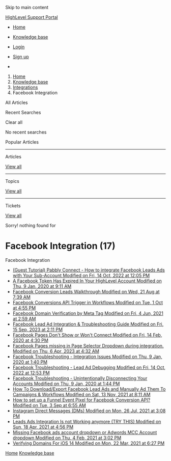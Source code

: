 Skip to main content

[ HighLevel Support Portal ](https://help.gohighlevel.com)

  * [ Home ](/support/home)
  * [ Knowledge base ](/support/solutions)

  * [Login](/support/login)
  * [Sign up](/support/signup)
  * 

  1. [Home](/support/home)
  2. [Knowledge base](/support/solutions)
  3. [Integrations](/support/solutions/48000449584)
  4. Facebook Integration

All  Articles 

Recent Searches

Clear all

No recent searches

Popular Articles

* * *

Articles

[View all](/support/search/solutions)

* * *

Topics

[View all](/support/search/topics)

* * *

Tickets

[View all](/support/search/tickets)

Sorry! nothing found for   

# Facebook Integration (17)

Facebook Integration

  * [ (Guest Tutorial) Pabbly Connect - How to integrate Facebook Leads Ads with Your Sub-Account Modified on Fri, 14 Oct, 2022 at 12:05 PM  ](/support/solutions/articles/48001223700--guest-tutorial-pabbly-connect-how-to-integrate-facebook-leads-ads-with-your-sub-account)
  * [ A Facebook Token Has Expired In Your HighLevel Account Modified on Thu, 9 Jan, 2020 at 9:11 AM  ](/support/solutions/articles/48000981594-a-facebook-token-has-expired-in-your-highlevel-account)
  * [ Facebook Conversion Leads Walkthrough Modified on Wed, 21 Aug at 7:39 AM  ](/support/solutions/articles/48001233833-facebook-conversion-leads-walkthrough)
  * [ Facebook Conversions API Trigger in Workflows Modified on Tue, 1 Oct at 4:55 PM  ](/support/solutions/articles/48001185099-facebook-conversions-api-trigger-in-workflows)
  * [ Facebook Domain Verification by Meta Tag Modified on Fri, 4 Jun, 2021 at 2:59 AM  ](/support/solutions/articles/48001185852-facebook-domain-verification-by-meta-tag)
  * [ Facebook Lead Ad Integration & Troubleshooting Guide Modified on Fri, 15 Sep, 2023 at 2:11 PM  ](/support/solutions/articles/48000987779-facebook-lead-ad-integration-troubleshooting-guide)
  * [ Facebook Pages Don't Show or Won't Connect Modified on Fri, 14 Feb, 2020 at 4:30 PM  ](/support/solutions/articles/48000989449-facebook-pages-don-t-show-or-won-t-connect)
  * [ Facebook Pages missing in Page Selector Dropdown during integration. Modified on Thu, 6 Apr, 2023 at 4:32 AM  ](/support/solutions/articles/48001234487-facebook-pages-missing-in-page-selector-dropdown-during-integration-)
  * [ Facebook Troubleshooting - Integration Issues Modified on Thu, 9 Jan, 2020 at 1:40 PM  ](/support/solutions/articles/48000981698-facebook-troubleshooting-integration-issues)
  * [ Facebook Troubleshooting - Lead Ad Debugging Modified on Fri, 14 Oct, 2022 at 12:53 PM  ](/support/solutions/articles/48000981700-facebook-troubleshooting-lead-ad-debugging)
  * [ Facebook Troubleshooting - Unintentionally Disconnecting Your Accounts Modified on Thu, 9 Jan, 2020 at 1:44 PM  ](/support/solutions/articles/48000981701-facebook-troubleshooting-unintentionally-disconnecting-your-accounts)
  * [ How To Download/Export Facebook Lead Ads and Manually Ad Them To Campaigns & Workflows Modified on Sat, 13 Nov, 2021 at 8:11 AM  ](/support/solutions/articles/48001202215-how-to-download-export-facebook-lead-ads-and-manually-ad-them-to-campaigns-workflows)
  * [ How to set up a Funnel Event Pixel for Facebook Conversion API? Modified on Tue, 3 Sep at 6:55 AM  ](/support/solutions/articles/48001236281-how-to-set-up-a-funnel-event-pixel-for-facebook-conversion-api-)
  * [ Instagram Direct Messages (DMs) Modified on Mon, 26 Jul, 2021 at 3:08 PM  ](/support/solutions/articles/48001190003-instagram-direct-messages-dms-)
  * [ Leads Ads Integration Is not Working anymore (TRY THIS) Modified on Sun, 18 Apr, 2021 at 4:56 PM  ](/support/solutions/articles/48001181012-leads-ads-integration-is-not-working-anymore-try-this-)
  * [ Missing Facebook ads account dropdown or Adwords MCC Account dropdown Modified on Thu, 4 Feb, 2021 at 3:02 PM  ](/support/solutions/articles/48001173600-missing-facebook-ads-account-dropdown-or-adwords-mcc-account-dropdown)
  * [ Verifying Domains For iOS 14 Modified on Mon, 22 Mar, 2021 at 6:27 PM  ](/support/solutions/articles/48001173115-verifying-domains-for-ios-14)

[Home](/support/home) [Knowledge base](/support/solutions)
